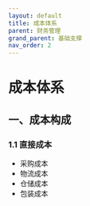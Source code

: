 ```yaml
---
layout: default
title: 成本体系
parent: 财务管理
grand_parent: 基础支撑
nav_order: 2
---
```


# 成本体系

## 一、成本构成
### 1.1 直接成本
- 采购成本
- 物流成本
- 仓储成本
- 包装成本 